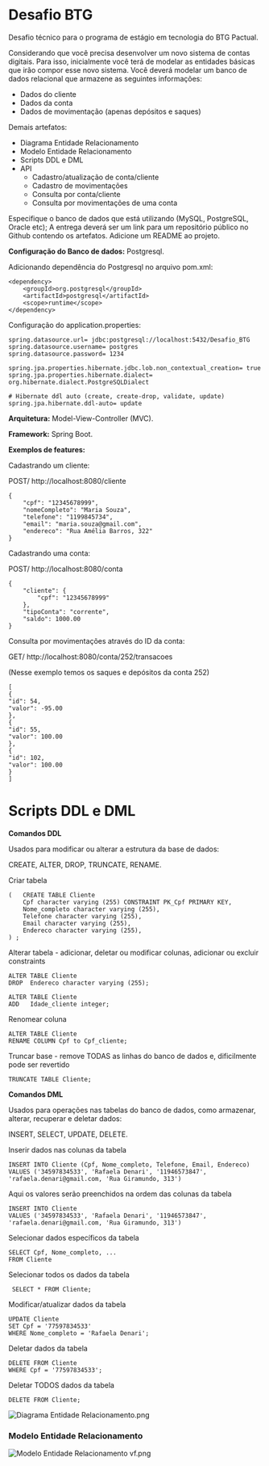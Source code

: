 # Desafio BTG
Desafio técnico para o programa de estágio em tecnologia do BTG Pactual.

Considerando que você precisa desenvolver um novo sistema de contas digitais. Para isso, inicialmente
você terá de modelar as entidades básicas que irão compor esse novo sistema. Você deverá modelar um
banco de dados relacional que armazene as seguintes informações:

- Dados do cliente
- Dados da conta
- Dados de movimentação (apenas depósitos e saques)


Demais artefatos:
- Diagrama Entidade Relacionamento
- Modelo Entidade Relacionamento
- Scripts DDL e DML
- API
  - Cadastro/atualização de conta/cliente
  - Cadastro de movimentações
  - Consulta por conta/cliente
  - Consulta por movimentações de uma conta

Especifique o banco de dados que está utilizando (MySQL, PostgreSQL, Oracle etc);
A entrega deverá ser um link para um repositório público no Github contendo os artefatos. Adicione um
README ao projeto.

**Configuração do Banco de dados:** Postgresql.

Adicionando dependência do Postgresql no arquivo pom.xml:

```
<dependency>
	<groupId>org.postgresql</groupId>
	<artifactId>postgresql</artifactId>
	<scope>runtime</scope>
</dependency>
```   
Configuração do application.properties:

```
spring.datasource.url= jdbc:postgresql://localhost:5432/Desafio_BTG
spring.datasource.username= postgres
spring.datasource.password= 1234

spring.jpa.properties.hibernate.jdbc.lob.non_contextual_creation= true
spring.jpa.properties.hibernate.dialect= org.hibernate.dialect.PostgreSQLDialect

# Hibernate ddl auto (create, create-drop, validate, update)
spring.jpa.hibernate.ddl-auto= update
``` 

**Arquitetura:** Model-View-Controller (MVC).

**Framework:** Spring Boot.

**Exemplos de features:**

Cadastrando um cliente:

POST/ http://localhost:8080/cliente
```
{
    "cpf": "12345678999",
    "nomeCompleto": "Maria Souza",
    "telefone": "1199845734",
    "email": "maria.souza@gmail.com",
    "endereco": "Rua Amélia Barros, 322"
}
```
Cadastrando uma conta:

POST/ http://localhost:8080/conta
```
{
    "cliente": {
        "cpf": "12345678999"
    },
    "tipoConta": "corrente",
    "saldo": 1000.00
}
```
Consulta por movimentações através do ID da conta:

GET/ http://localhost:8080/conta/252/transacoes

(Nesse exemplo temos os saques e depósitos da conta 252)
```
[
{
"id": 54,
"valor": -95.00
},
{
"id": 55,
"valor": 100.00
},
{
"id": 102,
"valor": 100.00
}
]
```
# Scripts DDL e DML

**Comandos DDL**

Usados para modificar ou alterar a estrutura da base de dados:

CREATE, ALTER, DROP, TRUNCATE, RENAME.

   
Criar tabela
```
(   CREATE TABLE Cliente
    Cpf character varying (255) CONSTRAINT PK_Cpf PRIMARY KEY,    
    Nome_completo character varying (255),    
    Telefone character varying (255),    
    Email character varying (255),  
    Endereco character varying (255),   
) ; 
```
 


Alterar tabela - adicionar, deletar ou modificar colunas, adicionar ou excluir constraints
```
ALTER TABLE Cliente
DROP  Endereco character varying (255);
```
```
ALTER TABLE Cliente
ADD   Idade_cliente integer;
```

Renomear coluna
```
ALTER TABLE Cliente
RENAME COLUMN Cpf to Cpf_cliente;
``` 

Truncar base - remove TODAS as linhas do banco de dados e, dificilmente pode ser revertido
```
TRUNCATE TABLE Cliente;
```


**Comandos DML**

Usados para operações nas tabelas do banco de dados, como armazenar, alterar, recuperar
e deletar dados:

INSERT, SELECT, UPDATE, DELETE.


Inserir dados nas colunas da tabela
```
INSERT INTO Cliente (Cpf, Nome_completo, Telefone, Email, Endereco)
VALUES ('34597834533', 'Rafaela Denari', '11946573847', 'rafaela.denari@gmail.com, 'Rua Giramundo, 313') 
```

Aqui os valores serão preenchidos na ordem das colunas da tabela
```
INSERT INTO Cliente
VALUES ('34597834533', 'Rafaela Denari', '11946573847', 'rafaela.denari@gmail.com, 'Rua Giramundo, 313') 
```

Selecionar dados específicos da tabela
```
SELECT Cpf, Nome_completo, ...
FROM Cliente
```

Selecionar todos os dados da tabela
```
 SELECT * FROM Cliente;
```
Modificar/atualizar dados da tabela
```
UPDATE Cliente
SET Cpf = '77597834533'
WHERE Nome_completo = 'Rafaela Denari';
```

Deletar dados da tabela
```
DELETE FROM Cliente
WHERE Cpf = '77597834533';
```
Deletar TODOS dados da tabela
```
DELETE FROM Cliente;
```



![Diagrama Entidade Relacionamento.png](..%2F..%2F..%2FUsers%2Fdebor%2FDownloads%2FDiagrama%20Entidade%20Relacionamento.png)


### Modelo Entidade Relacionamento

![Modelo Entidade Relacionamento vf.png](..%2F..%2F..%2FUsers%2Fdebor%2FDownloads%2FModelo%20Entidade%20Relacionamento%20vf.png)

